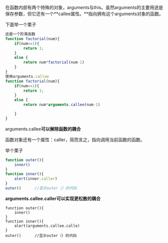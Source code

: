在函数内部有两个特殊的对象，arguments与this。虽然arguments的主要用途是保存参数，但它还有一个**callee属性。**指向拥有这个arguments对象的函数。

下面举一个栗子

```js
这是一个阶乘函数
function factorial(num){
    if(num<=1){
        return 1;
    }
    else {
        return num*factorial(num-1)
    }
}
使用arguments.callee
function factorial(num){
    if(num<=1){
        return 1;
    }
    else {
        return num*arguments.callee(num-1)

    }
}

```

arguments.callee**可以解除函数的耦合**



函数对象还有一个属性：caller，简而言之，指向调用当前函数的函数。

举个栗子

```js
function outer(){
    inner()
}
function inner(){
    alert(inner.caller)
}
outer()      //显示outer（）的代码
```

**arguments.callee.caller可以实现更松散的耦合**

```
function outer(){
    inner()
}
function inner(){
    alert(arguments.callee.calle)
}
outer()      //显示outer（）的代码
```



